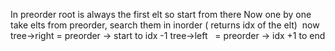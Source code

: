 In preorder root is always the first elt so start from there
Now one by one take elts from preorder, search them in inorder ( returns idx of the elt)
​
now tree->right = preorder -> start to idx -1
tree->left   = preorder -> idx +1 to end
​